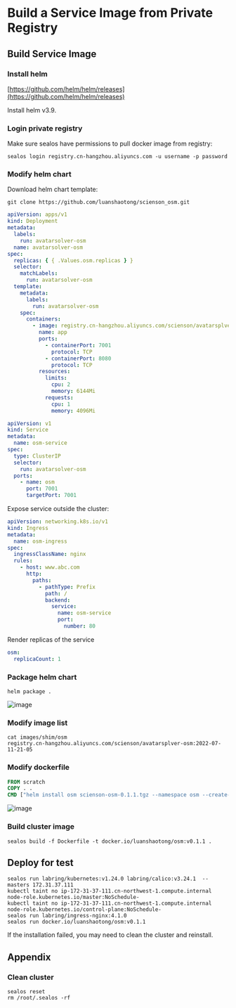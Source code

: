 # Build a Service Image from Private Registry

## Build Service Image

### Install helm

[https://github.com/helm/helm/releases](https://github.com/helm/helm/releases)

Install helm v3.9.

### Login private registry

Make sure sealos have permissions to pull docker image from registry:

```shell
sealos login registry.cn-hangzhou.aliyuncs.com -u username -p password
```

### Modify helm chart

Download helm chart template:

```shell
git clone https://github.com/luanshaotong/scienson_osm.git
```

```yaml title="templates/deploy.yaml"
apiVersion: apps/v1
kind: Deployment
metadata:
  labels:
    run: avatarsolver-osm
  name: avatarsolver-osm
spec:
  replicas: { { .Values.osm.replicas } }
  selector:
    matchLabels:
      run: avatarsolver-osm
  template:
    metadata:
      labels:
        run: avatarsolver-osm
    spec:
      containers:
        - image: registry.cn-hangzhou.aliyuncs.com/scienson/avatarsplver-osm:2022-07-11-21-05
          name: app
          ports:
            - containerPort: 7001
              protocol: TCP
            - containerPort: 8080
              protocol: TCP
          resources:
            limits:
              cpu: 2
              memory: 6144Mi
            requests:
              cpu: 1
              memory: 4096Mi
```

```yaml title="templates/service.yaml"
apiVersion: v1
kind: Service
metadata:
  name: osm-service
spec:
  type: ClusterIP
  selector:
    run: avatarsolver-osm
  ports:
    - name: osm
      port: 7001
      targetPort: 7001
```

Expose service outside the cluster:

```yaml title="templates/ingress.yaml"
apiVersion: networking.k8s.io/v1
kind: Ingress
metadata:
  name: osm-ingress
spec:
  ingressClassName: nginx
  rules:
    - host: www.abc.com
      http:
        paths:
          - pathType: Prefix
            path: /
            backend:
              service:
                name: osm-service
                port:
                  number: 80
```

Render replicas of the service

```yaml title="values.yaml"
osm:
  replicaCount: 1
```

### Package helm chart

```shell
helm package .
```

![image](https://user-images.githubusercontent.com/14962503/179480436-aa3fcf60-a89c-4f84-bb92-c5762f64d91a.png)

### Modify image list

```shell
cat images/shim/osm
registry.cn-hangzhou.aliyuncs.com/scienson/avatarsplver-osm:2022-07-11-21-05
```

### Modify dockerfile

```dockerfile
FROM scratch
COPY . .
CMD ["helm install osm scienson-osm-0.1.1.tgz --namespace osm --create-namespace"]
```

![image](https://user-images.githubusercontent.com/14962503/179480360-87b813a6-de85-4829-a801-3cd82cd8f604.png)

### Build cluster image

```shell
sealos build -f Dockerfile -t docker.io/luanshaotong/osm:v0.1.1 .
```

## Deploy for test

```shell
sealos run labring/kubernetes:v1.24.0 labring/calico:v3.24.1  --masters 172.31.37.111
kubectl taint no ip-172-31-37-111.cn-northwest-1.compute.internal node-role.kubernetes.io/master:NoSchedule-
kubectl taint no ip-172-31-37-111.cn-northwest-1.compute.internal node-role.kubernetes.io/control-plane:NoSchedule-
sealos run labring/ingress-nginx:4.1.0
sealos run docker.io/luanshaotong/osm:v0.1.1
```

If the installation failed, you may need to clean the cluster and reinstall.

## Appendix

### Clean cluster

```shell
sealos reset
rm /root/.sealos -rf
```
